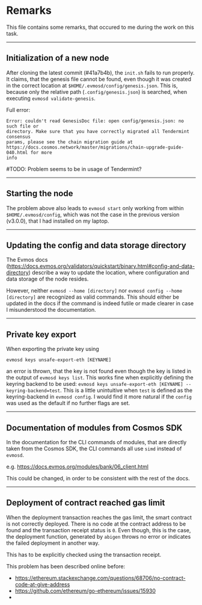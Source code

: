 # Remarks

This file contains some remarks, that occured to me during the work on this task.

----

## Initialization of a new node
After cloning the latest commit (\#41a7b4b), the `init.sh` fails to run properly. 
It claims, that the genesis file cannot be found, even though it was created in 
the correct location at `$HOME/.evmosd/config/genesis.json`. This is, because only 
the relative path (`.config/genesis.json`) is searched, when executing `evmosd validate-genesis`.

Full error:

```
Error: couldn't read GenesisDoc file: open config/genesis.json: no such file or 
directory. Make sure that you have correctly migrated all Tendermint consensus 
params, please see the chain migration guide at 
https://docs.cosmos.network/master/migrations/chain-upgrade-guide-040.html for more 
info
```

#TODO: Problem seems to be in usage of Tendermint?

----

## Starting the node

The problem above also leads to `evmosd start` only working from within `$HOME/.evmosd/config`,
which was not the case in the previous version (v3.0.0), that I had installed on my laptop.

----

## Updating the config and data storage directory
The Evmos docs (https://docs.evmos.org/validators/quickstart/binary.html#config-and-data-directory) 
describe a way to update the location, where configuration and data storage of the 
node resides. 

However, neither `evmosd --home [directory]` nor `evmosd config --home [directory]`
are recognized as valid commands. This should either be updated in the docs if the 
command is indeed futile or made clearer in case I misunderstood the documentation.

----

## Private key export
When exporting the private key using 

```
evmosd keys unsafe-export-eth [KEYNAME]
```

an error is thrown, that the key is not found even though the key is listed in the output
of `evmosd keys list`. This works fine when explicitly defining the keyring backend to be
used: `evmosd keys unsafe-export-eth [KEYNAME] --keyring-backend=test`. This is a little
unintuitive when `test` is defined as the keyring-backend in `evmosd config`. I would find
it more natural if the `config` was used as the default if no further flags are set.

----

## Documentation of modules from Cosmos SDK
In the documentation for the CLI commands of modules, that are directly taken from the 
Cosmos SDK, the CLI commands all use `simd` instead of `evmosd`.

e.g. https://docs.evmos.org/modules/bank/06_client.html

This could be changed, in order to be consistent with the rest of the docs.

----

## Deployment of contract reached gas limit

When the deployment transaction reaches the gas limit, the smart contract is
not correctly deployed. There is no code at the contract address to be found
and the transaction receipt status is `0`. Even though, this is the case, the
deployment function, generated by `abigen` throws no error or indicates the 
failed deployment in another way.

This has to be explicitly checked using the transaction receipt.

This problem has been described online before:
 - https://ethereum.stackexchange.com/questions/68706/no-contract-code-at-give-address
 - https://github.com/ethereum/go-ethereum/issues/15930
 - 
